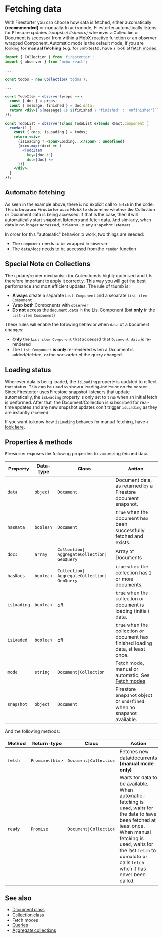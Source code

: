 # Fetching data

With Firestorter you can choose how data is fetched, either automatically **(recommended)** or manually. In `auto` mode, Firestorter automatically listens for Firestore updates *(snapshot listeners)* whenever a Collection or Document is accessed from within a MobX reactive function or an observer wrapped Component. Automatic mode is the default mode, if you are looking for **manual fetching** (e.g. for unit-tests), have a look at [fetch modes](./guides/FetchModes.md).

```jsx
import { Collection } from 'firestorter';
import { observer } from 'mobx-react';

...

const todos = new Collection('todos');

...

const TodoItem = observer(props => {
  const { doc } = props;
  const { message, finished } = doc.data;
  return <div>{`${message} is ${finished ? 'finished' : 'unfinished'}`}</div>;
});

const TodoList = observer(class TodoList extends React.Component {
  render() {
    const { docs, isLoading } = todos;
    return <div>
      {isLoading ? <span>Loading...</span> : undefined}
      {docs.map((doc) => (
        <TodoItem
          key={doc.id}
          doc={doc} />
      ))}
    </div>;
  }
});
```

## Automatic fetching

As seen in the example above, there is no explicit call to `fetch` in the code. This is because Firestorter uses MobX to determine whether the Collection or Document data is being accessed. If that is the case, then it will automatically start snapshot listeners and fetch data. And similarly, when data is no longer accessed, it cleans up any snapshot listeners.

In order for this "automatic" behavior to work, two things are needed:
- The `Component` needs to be wrapped in `observer`
- The `data/docs` needs to be accessed from the `render` function


## Special Note on Collections

The update/render mechanism for Collections is highly optimized and it is therefore important to apply it correctly. This way you will get the best performance and most efficient updates. The rule of thumb is:

- **Always** create a separate `List Component` and a separate `List-item Component`
- Wrap **both** Components with `observer`
- **Do not** access the `document.data` in the List Component (but **only** in the `List-item Component`)

These rules will enable the following behavior when `data` of a Document changes:

- **Only** the `List-item Component` that accessed that `Document.data` is re-rendered
- The `List Component` **is only** re-rendered when a Document is added/deleted, or the sort-order of the query changed


## Loading status

Whenever data is being loaded, the `isLoading` property is updated to reflect that status. This can be used to show a loading-indicator on the screen. Since Firestorter uses Firestore snapshot listeners that update automatically, the `isLoading` property is only set to `true` when an initial fetch is performed. After that, the Document/Collection is subscribed for real-time updates and any new snapshot updates don't trigger `isLoading` as they are instantly received.

If you want to know how `isLoading` behaves for manual fetching, have a [look here](./guides/FetchModes#isloading-behavior).


## Properties & methods

Firestorter exposes the following properties for accessing fetched data.

| Property    | Data-type | Class                                             | Action                                                                           |
| ----------- | --------- | ------------------------------------------------- | -------------------------------------------------------------------------------- |
| `data`      | `object`  | `Document`                                        | Document data, as returned by a Firestore document snapshot.                     |
| `hasData`   | `boolean` | `Document`                                        | `true` when the document has been successfully fetched and exists.               |
| `docs`      | `array`   | `Collection\|` `AggregateCollection\|` `GeoQuery` | Array of Documents                                                               |
| `hasDocs`   | `boolean` | `Collection\|` `AggregateCollection\|` `GeoQuery` | `true` when the collection has 1 or more documents.                              |
| `isLoading` | `boolean` | *all*                                             | `true` when the collection or document is loading (initial) data.                |
| `isLoaded`  | `boolean` | *all*                                             | `true` when the collection or document has finished loading data, at least once. |
| `mode`      | `string`  | `Document\|Collection`                            | Fetch mode, manual or automatic. See [Fetch modes](./guides/FetchModes.md)       |
| `snapshot`  | `object`  | `Document`                                        | Firestore snapshot object or `undefined` when no snapshot available.             |


And the following methods:

| Method  | Return-type     | Class                  | Action                                                                                                                                                                                                                                       |
| ------- | --------------- | ---------------------- | -------------------------------------------------------------------------------------------------------------------------------------------------------------------------------------------------------------------------------------------- |
| `fetch` | `Promise<this>` | `Document\|Collection` | Fetches new data/documents **(manual mode only)**                                                                                                                                                                                            |
| `ready` | `Promise`       | `Document\|Collection` | Waits for data to be available. When automatic-fetching is used, waits for the data to have been fetched at least once. When manual fetching is used, waits for the last `fetch` to complete or calls `fetch` when it has never been called. |



## See also
- [Document class](./api/Document.md)
- [Collection class](./api/Collection.md)
- [Fetch modes](./guides/FetchModes.md)
- [Queries](./guides/Queries.md)
- [Aggregate collections](./guides/AggregateCollections.md)
